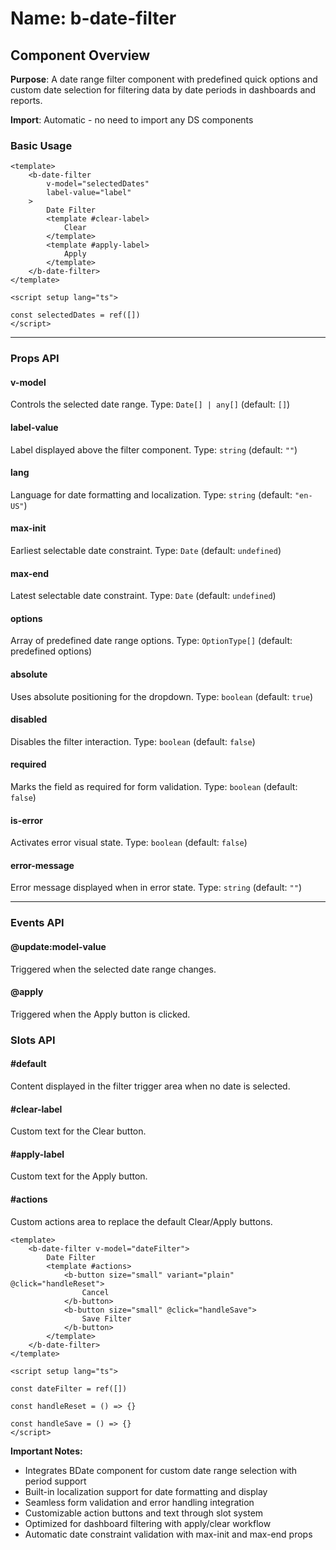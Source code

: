 # Name: b-date-filter
## Component Overview

**Purpose**: A date range filter component with predefined quick options and custom date selection for filtering data by date periods in dashboards and reports.

**Import**: Automatic - no need to import any DS components

### Basic Usage

```vue
<template>
    <b-date-filter 
        v-model="selectedDates"
        label-value="label"
    >
        Date Filter
        <template #clear-label>
            Clear
        </template>
        <template #apply-label>
            Apply
        </template>
    </b-date-filter>
</template>

<script setup lang="ts">

const selectedDates = ref([])
</script>
```

---

### Props API

#### v-model
Controls the selected date range. Type: `Date[] | any[]` (default: `[]`)

#### label-value
Label displayed above the filter component. Type: `string` (default: `""`)

#### lang
Language for date formatting and localization. Type: `string` (default: `"en-US"`)

#### max-init
Earliest selectable date constraint. Type: `Date` (default: `undefined`)

#### max-end
Latest selectable date constraint. Type: `Date` (default: `undefined`)

#### options
Array of predefined date range options. Type: `OptionType[]` (default: predefined options)

#### absolute
Uses absolute positioning for the dropdown. Type: `boolean` (default: `true`)

#### disabled
Disables the filter interaction. Type: `boolean` (default: `false`)

#### required
Marks the field as required for form validation. Type: `boolean` (default: `false`)

#### is-error
Activates error visual state. Type: `boolean` (default: `false`)

#### error-message
Error message displayed when in error state. Type: `string` (default: `""`)

---

### Events API

#### @update:model-value
Triggered when the selected date range changes.

#### @apply
Triggered when the Apply button is clicked.

### Slots API

#### #default
Content displayed in the filter trigger area when no date is selected.

#### #clear-label
Custom text for the Clear button.

#### #apply-label
Custom text for the Apply button.

#### #actions
Custom actions area to replace the default Clear/Apply buttons.

```vue
<template>
    <b-date-filter v-model="dateFilter">
        Date Filter
        <template #actions>
            <b-button size="small" variant="plain" @click="handleReset">
                Cancel
            </b-button>
            <b-button size="small" @click="handleSave">
                Save Filter
            </b-button>
        </template>
    </b-date-filter>
</template>

<script setup lang="ts">

const dateFilter = ref([])

const handleReset = () => {}

const handleSave = () => {}
</script>
```

**Important Notes:**
- Integrates BDate component for custom date range selection with period support
- Built-in localization support for date formatting and display
- Seamless form validation and error handling integration
- Customizable action buttons and text through slot system
- Optimized for dashboard filtering with apply/clear workflow
- Automatic date constraint validation with max-init and max-end props